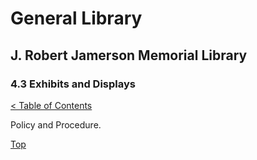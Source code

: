 [0]: ../README.md
[4.3]: exhibits-and-displays.md

# General Library
## J. Robert Jamerson Memorial Library
### 4.3 Exhibits and Displays
[< Table of Contents][0]

Policy and Procedure.

[Top][4.3]